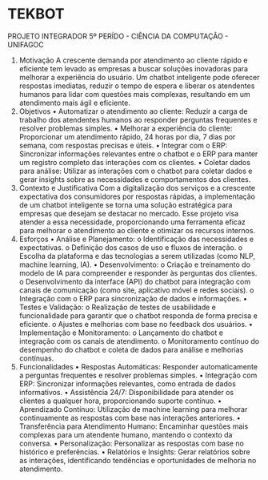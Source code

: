 # TEKBOT
PROJETO INTEGRADOR 5º PERÍDO - CIÊNCIA DA COMPUTAÇÃO - UNIFAGOC

1) Motivação
A crescente demanda por atendimento ao cliente rápido e eficiente tem levado as empresas a
buscar soluções inovadoras para melhorar a experiência do usuário. Um chatbot inteligente
pode oferecer respostas imediatas, reduzir o tempo de espera e liberar os atendentes humanos
para lidar com questões mais complexas, resultando em um atendimento mais ágil e eficiente.
2) Objetivos
• Automatizar o atendimento ao cliente: Reduzir a carga de trabalho dos atendentes
humanos ao responder perguntas frequentes e resolver problemas simples.
• Melhorar a experiência do cliente: Proporcionar um atendimento rápido, 24 horas por
dia, 7 dias por semana, com respostas precisas e úteis.
• Integrar com o ERP: Sincronizar informações relevantes entre o chatbot e o ERP para
manter um registro completo das interações com os clientes.
• Coletar dados para análise: Utilizar as interações com o chatbot para coletar dados e
gerar insights sobre as necessidades e comportamentos dos clientes.
3) Contexto e Justificativa
Com a digitalização dos serviços e a crescente expectativa dos consumidores por respostas
rápidas, a implementação de um chatbot inteligente se torna uma solução estratégica para
empresas que desejam se destacar no mercado. Esse projeto visa atender a essa necessidade,
proporcionando uma ferramenta eficaz para melhorar o atendimento ao cliente e otimizar os
recursos internos.
4) Esforços
• Análise e Planejamento:
o Identificação das necessidades e expectativas.
o Definição dos casos de uso e fluxos de interação.
o Escolha da plataforma e das tecnologias a serem utilizadas (como NLP, machine
learning, IA).
• Desenvolvimento:
o Criação e treinamento do modelo de IA para compreender e responder às
perguntas dos clientes.
o Desenvolvimento da interface (API) do chatbot para integração com canais de
comunicação (como site, aplicativo móvel e redes sociais).
o Integração com o ERP para sincronização de dados e informações.
• Testes e Validação:
o Realização de testes de usabilidade e funcionalidade para garantir que o chatbot
responda de forma precisa e eficiente.
o Ajustes e melhorias com base no feedback dos usuários.
• Implementação e Monitoramento:
o Lançamento do chatbot e integração com os canais de atendimento.
o Monitoramento contínuo do desempenho do chatbot e coleta de dados para
análise e melhorias contínuas.
5) Funcionalidades
• Respostas Automáticas: Responder automaticamente a perguntas frequentes e resolver
problemas simples.
• Integração com ERP: Sincronizar informações relevantes, como entrada de dados
informativos.
• Assistência 24/7: Disponibilidade para atender os clientes a qualquer hora,
proporcionando suporte contínuo.
• Aprendizado Contínuo: Utilização de machine learning para melhorar continuamente as
respostas com base nas interações anteriores.
• Transferência para Atendimento Humano: Encaminhar questões mais complexas para
um atendente humano, mantendo o contexto da conversa.
• Personalização: Personalizar as respostas com base no histórico e preferências.
• Relatórios e Insights: Gerar relatórios sobre as interações, identificando tendências e
oportunidades de melhoria no atendimento.
